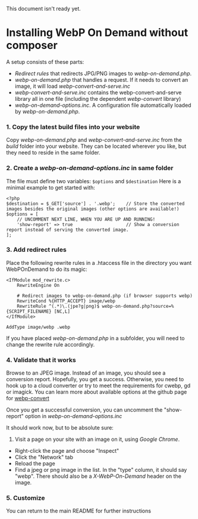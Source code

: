 This document isn't ready yet.

# Installing WebP On Demand without composer

A setup consists of these parts:

- *Redirect rules* that redirects JPG/PNG images to *webp-on-demand.php*.
- *webp-on-demand.php* that handles a request. If it needs to convert an image, it will load *webp-convert-and-serve.inc*
- *webp-convert-and-serve.inc* contains the webp-convert-and-serve library all in one file (including the dependent *webp-convert* library)
- *webp-on-demand-options.inc*. A configuration file automatically loaded by *webp-on-demand.php*.


### 1. Copy the latest build files into your website
Copy *webp-on-demand.php* and *webp-convert-and-serve.inc* from the *build* folder into your website. They can be located wherever you like, but they need to reside in the same folder.

### 2. Create a *webp-on-demand-options.inc* in same folder

The file must define two variables: `$options` and `$destination`
Here is a minimal example to get started with:
```
<?php
$destination = $_GET['source'] . '.webp';    // Store the converted images besides the original images (other options are available!)
$options = [
    // UNCOMMENT NEXT LINE, WHEN YOU ARE UP AND RUNNING!    
    'show-report' => true                    // Show a conversion report instead of serving the converted image.
];
```

### 3. Add redirect rules
Place the following rewrite rules in a .htaccess file in the directory you want WebPOnDemand to do its magic:

```
<IfModule mod_rewrite.c>
    RewriteEngine On

    # Redirect images to webp-on-demand.php (if browser supports webp)
    RewriteCond %{HTTP_ACCEPT} image/webp
    RewriteRule ^(.*)\.(jpe?g|png)$ webp-on-demand.php?source=%{SCRIPT_FILENAME} [NC,L]
</IfModule>

AddType image/webp .webp
```
If you have placed *webp-on-demand.php* in a subfolder, you will need to change the rewrite rule accordingly.

### 4. Validate that it works

Browse to an JPEG image. Instead of an image, you should see a conversion report. Hopefully, you get a success. Otherwise, you need to hook up to a cloud converter or try to meet the requirements for cwebp, gd or imagick. You can learn more about available options at the github page for [webp-convert](https://github.com/rosell-dk/webp-convert)

Once you get a successful conversion, you can uncomment the "show-report" option in *webp-on-demand-options.inc*

It should work now, but to be absolute sure:

1. Visit a page on your site with an image on it, using *Google Chrome*.
- Right-click the page and choose "Inspect"
- Click the "Network" tab
- Reload the page
- Find a jpeg or png image in the list. In the "type" column, it should say "webp". There should also be a *X-WebP-On-Demand* header on the image.

### 5. Customize

You can return to the main README for further instructions
